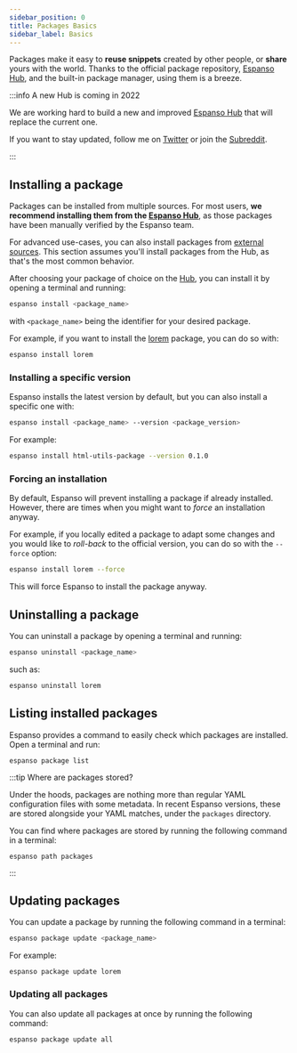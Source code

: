```yaml
---
sidebar_position: 0
title: Packages Basics
sidebar_label: Basics
---
```


Packages make it easy to **reuse snippets** created by other people, 
or **share** yours with the world.
Thanks to the official package repository, [Espanso Hub](https://hub.espanso.org),
and the built-in package manager, using them is a breeze.

:::info A new Hub is coming in 2022

We are working hard to build a new and improved [Espanso Hub](https://github.com/espanso/hub)
that will replace the current one.

If you want to stay updated, follow me on [Twitter](https://twitter.com/terzi_federico)
or join the [Subreddit](https://www.reddit.com/r/espanso/).

:::

## Installing a package

Packages can be installed from multiple sources.
For most users, **we recommend installing them from the [Espanso Hub](https://hub.espanso.org/)**,
as those packages have been manually verified by the Espanso team.

For advanced use-cases, you can also install packages from [external sources](../external-packages/).
This section assumes you'll install packages from the Hub, as that's the most common behavior.

After choosing your package of choice on the [Hub](https://hub.espanso.org/), you can install it by opening a terminal
and running:

```bash
espanso install <package_name>
```

with `<package_name>` being the identifier for your desired package.

For example, if you want to install the [lorem](https://hub.espanso.org/lorem) package,
you can do so with:

```bash
espanso install lorem
```

### Installing a specific version

Espanso installs the latest version by default, but you can also install a specific one with:

```bash
espanso install <package_name> --version <package_version>
```

For example:

```bash
espanso install html-utils-package --version 0.1.0
```

### Forcing an installation

By default, Espanso will prevent installing a package if already installed.
However, there are times when you might want to _force_ an installation anyway.

For example, if you locally edited a package to adapt some changes and you would
like to _roll-back_ to the official version, you can do so with the `--force` option:

```bash
espanso install lorem --force
```

This will force Espanso to install the package anyway.

## Uninstalling a package

You can uninstall a package by opening a terminal and running:

```bash
espanso uninstall <package_name>
```

such as:

```bash
espanso uninstall lorem
```

## Listing installed packages

Espanso provides a command to easily check which packages are installed. Open a terminal and run:

```
espanso package list
```

:::tip Where are packages stored?

Under the hoods, packages are nothing more than regular YAML configuration files with some metadata.
In recent Espanso versions, these are stored alongside your YAML matches, under the `packages` directory.

You can find where packages are stored by running the following command in a terminal:

```
espanso path packages
```

:::

## Updating packages

You can update a package by running the following command in a terminal:

```bash
espanso package update <package_name>
```

For example:

```
espanso package update lorem
```

### Updating all packages

You can also update all packages at once by running the following command:

```bash
espanso package update all
```